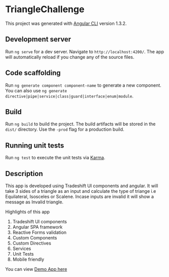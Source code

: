 # TriangleChallenge

This project was generated with [Angular CLI](https://github.com/angular/angular-cli) version 1.3.2.

## Development server

Run `ng serve` for a dev server. Navigate to `http://localhost:4200/`. The app will automatically reload if you change any of the source files.

## Code scaffolding

Run `ng generate component component-name` to generate a new component. You can also use `ng generate directive|pipe|service|class|guard|interface|enum|module`.

## Build

Run `ng build` to build the project. The build artifacts will be stored in the `dist/` directory. Use the `-prod` flag for a production build.

## Running unit tests

Run `ng test` to execute the unit tests via [Karma](https://karma-runner.github.io).

## Description

This app is developed using Tradeshift UI components and angular. It will take 3 sides of a triangle as an input and calculate the type of triange i.e Equilateral, Isosceles or Scalene. Incase inputs are invalid it will show a message as Invalid triangle. 

Highlights of this app

  1. Tradeshift UI components
  2. Angular SPA framework
  3. Reactive Forms validation
  4. Custom Components 
  5. Custom Directives
  6. Services
  7. Unit Tests
  8. Mobile friendly
  
You can view [Demo App here](tradeshift-triangle-challenge.techtonick.com)
